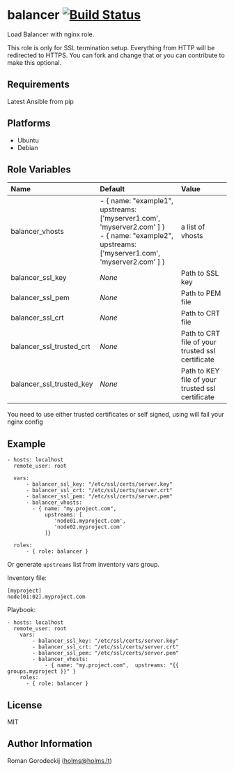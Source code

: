 # balancer [![Build Status](https://travis-ci.org/holms/ansible-balancer.svg?branch=master)](https://travis-ci.org/holms/ansible-balancer)

Load Balancer with nginx role.

This role is only for SSL termination setup. Everything from HTTP will be redirected to HTTPS. You can fork and change that or you can contribute to make this optional.

## Requirements

Latest Ansible from pip

## Platforms

- Ubuntu
- Debian

## Role Variables

Name                     | Default                                                                                                                                              | Value
:----------------------- | :--------------------------------------------------------------------------------------------------------------------------------------------------- | :-----------------------------------------------
balancer_vhosts          | - { name: "example1",  upstreams: ['myserver1.com', 'myserver2.com' ] } <br> - { name: "example2",  upstreams: ['myserver1.com', 'myserver2.com' ] } | a list of vhosts
balancer_ssl_key         | *None*                                                                                                                                               | Path to SSL key
balancer_ssl_pem         | *None*                                                                                                                                               | Path to PEM file
balancer_ssl_crt         | *None*                                                                                                                                               | Path to CRT file
balancer_ssl_trusted_crt | *None*                                                                                                                                               | Path to CRT file of your trusted ssl certificate
balancer_ssl_trusted_key | *None*                                                                                                                                               | Path to KEY file of your trusted ssl certificate

You need to use either trusted certificates or self signed, using will fail your nginx config

## Example

```
- hosts: localhost
  remote_user: root

  vars:
      - balancer_ssl_key: "/etc/ssl/certs/server.key"
      - balancer_ssl_crt: "/etc/ssl/certs/server.crt"
      - balancer_ssl_pem: "/etc/ssl/certs/server.pem"
      - balancer_vhosts:
        - { name: "my.project.com",  
            upstreams: [
               'node01.myproject.com',
               'node02.myproject.com'
            ]}

  roles:
      - { role: balancer }
```

Or generate `upstreams` list from inventory vars group.

Inventory file:

```
[myproject]
node[01:02].myproject.com
```

Playbook:

```
- hosts: localhost
  remote_user: root
    vars:
        - balancer_ssl_key: "/etc/ssl/certs/server.key"
        - balancer_ssl_crt: "/etc/ssl/certs/server.crt"
        - balancer_ssl_pem: "/etc/ssl/certs/server.pem"
        - balancer_vhosts:
            - { name: "my.project.com",  upstreams: "{{ groups.myproject }}" }
    roles:
      - { role: balancer }
```

## License

MIT

## Author Information

Roman Gorodeckij ([holms@holms.lt](mailto:holms@holms.lt))

